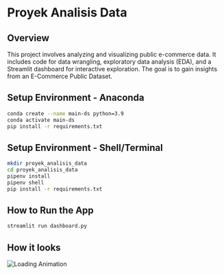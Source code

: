 # Proyek Analisis Data
## Overview

This project involves analyzing and visualizing public e-commerce data. It includes code for data wrangling, exploratory data analysis (EDA), and a Streamlit dashboard for interactive exploration. The goal is to gain insights from an E-Commerce Public Dataset.

## Setup Environment - Anaconda

```bash
conda create --name main-ds python=3.9
conda activate main-ds
pip install -r requirements.txt
```
## Setup Environment - Shell/Terminal
```bash
mkdir proyek_analisis_data
cd proyek_analisis_data
pipenv install
pipenv shell
pip install -r requirements.txt
```
## How to Run the App
```bash
streamlit run dashboard.py
```
## How it looks
![Loading Animation](https://raw.githubusercontent.com/willkur/proyek_analisis_data/refs/heads/Streamlit.gif)
